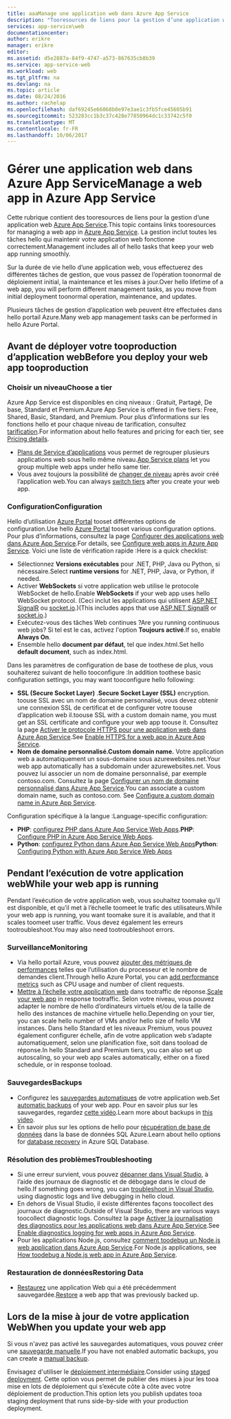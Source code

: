 ```yaml
---
title: aaaManage une application web dans Azure App Service
description: "Tooresources de liens pour la gestion d’une application web dans Azure App Service."
services: app-service\web
documentationcenter: 
author: erikre
manager: erikre
editor: 
ms.assetid: d5e2887a-84f9-4747-a573-867635cb8b39
ms.service: app-service-web
ms.workload: web
ms.tgt_pltfrm: na
ms.devlang: na
ms.topic: article
ms.date: 08/24/2016
ms.author: rachelap
ms.openlocfilehash: daf69245e66068b0e97e3ae1c3fb5fce45605b91
ms.sourcegitcommit: 523283cc1b3c37c428e77850964dc1c33742c5f0
ms.translationtype: MT
ms.contentlocale: fr-FR
ms.lasthandoff: 10/06/2017
---
```

# <a name="manage-a-web-app-in-azure-app-service"></a><span data-ttu-id="dc002-103">Gérer une application web dans Azure App Service</span><span class="sxs-lookup"><span data-stu-id="dc002-103">Manage a web app in Azure App Service</span></span>
<span data-ttu-id="dc002-104">Cette rubrique contient des tooresources de liens pour la gestion d’une application web [Azure App Service](http://go.microsoft.com/fwlink/?LinkId=529714).</span><span class="sxs-lookup"><span data-stu-id="dc002-104">This topic contains links tooresources for managing a web app in [Azure App Service](http://go.microsoft.com/fwlink/?LinkId=529714).</span></span> <span data-ttu-id="dc002-105">La gestion inclut toutes les tâches hello qui maintenir votre application web fonctionne correctement.</span><span class="sxs-lookup"><span data-stu-id="dc002-105">Management includes all of hello tasks that keep your web app running smoothly.</span></span> 

<span data-ttu-id="dc002-106">Sur la durée de vie hello d’une application web, vous effectuerez des différentes tâches de gestion, que vous passez de l’opération toonormal de déploiement initial, la maintenance et les mises à jour.</span><span class="sxs-lookup"><span data-stu-id="dc002-106">Over hello lifetime of a web app, you will perform different management tasks, as you move from initial deployment toonormal operation, maintenance, and updates.</span></span>

<span data-ttu-id="dc002-107">Plusieurs tâches de gestion d’application web peuvent être effectuées dans hello portail Azure.</span><span class="sxs-lookup"><span data-stu-id="dc002-107">Many web app management tasks can be performed in hello Azure Portal.</span></span>

## <a name="before-you-deploy-your-web-app-tooproduction"></a><span data-ttu-id="dc002-108">Avant de déployer votre tooproduction d’application web</span><span class="sxs-lookup"><span data-stu-id="dc002-108">Before you deploy your web app tooproduction</span></span>
### <a name="choose-a-tier"></a><span data-ttu-id="dc002-109">Choisir un niveau</span><span class="sxs-lookup"><span data-stu-id="dc002-109">Choose a tier</span></span>
<span data-ttu-id="dc002-110">Azure App Service est disponibles en cinq niveaux : Gratuit, Partagé, De base, Standard et Premium.</span><span class="sxs-lookup"><span data-stu-id="dc002-110">Azure App Service is offered in five tiers: Free, Shared, Basic, Standard, and Premium.</span></span> <span data-ttu-id="dc002-111">Pour plus d’informations sur les fonctions hello et pour chaque niveau de tarification, consultez [tarification](https://azure.microsoft.com/pricing/details/app-service/).</span><span class="sxs-lookup"><span data-stu-id="dc002-111">For information about hello features and pricing for each tier, see [Pricing details](https://azure.microsoft.com/pricing/details/app-service/).</span></span> 

* <span data-ttu-id="dc002-112">[Plans de Service d’applications](../app-service/azure-web-sites-web-hosting-plans-in-depth-overview.md) vous permet de regrouper plusieurs applications web sous hello même niveau.</span><span class="sxs-lookup"><span data-stu-id="dc002-112">[App Service plans](../app-service/azure-web-sites-web-hosting-plans-in-depth-overview.md) let you group multiple web apps under hello same tier.</span></span>
* <span data-ttu-id="dc002-113">Vous avez toujours la possibilité de [changer de niveau](web-sites-scale.md) après avoir créé l’application web.</span><span class="sxs-lookup"><span data-stu-id="dc002-113">You can always [switch tiers](web-sites-scale.md) after you create your web app.</span></span>

### <a name="configuration"></a><span data-ttu-id="dc002-114">Configuration</span><span class="sxs-lookup"><span data-stu-id="dc002-114">Configuration</span></span>
<span data-ttu-id="dc002-115">Hello d’utilisation [Azure Portal](https://portal.azure.com/) tooset différentes options de configuration.</span><span class="sxs-lookup"><span data-stu-id="dc002-115">Use hello [Azure Portal](https://portal.azure.com/) tooset various configuration options.</span></span> <span data-ttu-id="dc002-116">Pour plus d’informations, consultez la page [Configurer des applications web dans Azure App Service](web-sites-configure.md).</span><span class="sxs-lookup"><span data-stu-id="dc002-116">For details, see [Configure web apps in Azure App Service](web-sites-configure.md).</span></span> <span data-ttu-id="dc002-117">Voici une liste de vérification rapide :</span><span class="sxs-lookup"><span data-stu-id="dc002-117">Here is a quick checklist:</span></span>

* <span data-ttu-id="dc002-118">Sélectionnez **Versions exécutables** pour .NET, PHP, Java ou Python, si nécessaire.</span><span class="sxs-lookup"><span data-stu-id="dc002-118">Select **runtime versions** for .NET, PHP, Java, or Python, if needed.</span></span>
* <span data-ttu-id="dc002-119">Activer **WebSockets** si votre application web utilise le protocole WebSocket de hello.</span><span class="sxs-lookup"><span data-stu-id="dc002-119">Enable **WebSockets** if your web app uses hello WebSocket protocol.</span></span> <span data-ttu-id="dc002-120">(Ceci inclut les applications qui utilisent [ASP.NET SignalR](http://www.asp.net/signalr) ou [socket.io](web-sites-nodejs-chat-app-socketio.md).)</span><span class="sxs-lookup"><span data-stu-id="dc002-120">(This includes apps that use [ASP.NET SignalR](http://www.asp.net/signalr) or [socket.io](web-sites-nodejs-chat-app-socketio.md).)</span></span>
* <span data-ttu-id="dc002-121">Exécutez-vous des tâches Web continues ?</span><span class="sxs-lookup"><span data-stu-id="dc002-121">Are you running continuous web jobs?</span></span> <span data-ttu-id="dc002-122">Si tel est le cas, activez l'option **Toujours activé**.</span><span class="sxs-lookup"><span data-stu-id="dc002-122">If so, enable **Always On**.</span></span>
* <span data-ttu-id="dc002-123">Ensemble hello **document par défaut**, tel que index.html.</span><span class="sxs-lookup"><span data-stu-id="dc002-123">Set hello **default document**, such as index.html.</span></span>

<span data-ttu-id="dc002-124">Dans les paramètres de configuration de base de toothese de plus, vous souhaiterez suivant de hello tooconfigure :</span><span class="sxs-lookup"><span data-stu-id="dc002-124">In addition toothese basic configuration settings, you may want tooconfigure hello following:</span></span>

* <span data-ttu-id="dc002-125">**SSL (Secure Socket Layer)** .</span><span class="sxs-lookup"><span data-stu-id="dc002-125">**Secure Socket Layer (SSL)** encryption.</span></span> <span data-ttu-id="dc002-126">toouse SSL avec un nom de domaine personnalisé, vous devez obtenir une connexion SSL de certificat et de configurer votre toouse d’application web il.</span><span class="sxs-lookup"><span data-stu-id="dc002-126">toouse SSL with a custom domain name, you must get an SSL certificate and configure your web app toouse it.</span></span> <span data-ttu-id="dc002-127">Consultez la page [Activer le protocole HTTPS pour une application web dans Azure App Service](app-service-web-tutorial-custom-ssl.md).</span><span class="sxs-lookup"><span data-stu-id="dc002-127">See [Enable HTTPS for a web app in Azure App Service](app-service-web-tutorial-custom-ssl.md).</span></span>
* <span data-ttu-id="dc002-128">**Nom de domaine personnalisé.**</span><span class="sxs-lookup"><span data-stu-id="dc002-128">**Custom domain name.**</span></span> <span data-ttu-id="dc002-129">Votre application web a automatiquement un sous-domaine sous azurewebsites.net.</span><span class="sxs-lookup"><span data-stu-id="dc002-129">Your web app automatically has a subdomain under azurewebsites.net.</span></span> <span data-ttu-id="dc002-130">Vous pouvez lui associer un nom de domaine personnalisé, par exemple contoso.com. Consultez la page [Configurer un nom de domaine personnalisé dans Azure App Service](app-service-web-tutorial-custom-domain.md).</span><span class="sxs-lookup"><span data-stu-id="dc002-130">You can associate a custom domain name, such as contoso.com. See [Configure a custom domain name in Azure App Service](app-service-web-tutorial-custom-domain.md).</span></span>

<span data-ttu-id="dc002-131">Configuration spécifique à la langue :</span><span class="sxs-lookup"><span data-stu-id="dc002-131">Language-specific configuration:</span></span>

* <span data-ttu-id="dc002-132">**PHP**: [configurez PHP dans Azure App Service Web Apps](web-sites-php-configure.md).</span><span class="sxs-lookup"><span data-stu-id="dc002-132">**PHP**: [Configure PHP in Azure App Service Web Apps](web-sites-php-configure.md).</span></span>
* <span data-ttu-id="dc002-133">**Python**: [configurez Python dans Azure App Service Web Apps](web-sites-python-configure.md)</span><span class="sxs-lookup"><span data-stu-id="dc002-133">**Python**: [Configuring Python with Azure App Service Web Apps](web-sites-python-configure.md)</span></span>

## <a name="while-your-web-app-is-running"></a><span data-ttu-id="dc002-134">Pendant l’exécution de votre application web</span><span class="sxs-lookup"><span data-stu-id="dc002-134">While your web app is running</span></span>
<span data-ttu-id="dc002-135">Pendant l’exécution de votre application web, vous souhaitez toomake qu’il est disponible, et qu’il met à l’échelle toomeet le trafic des utilisateurs.</span><span class="sxs-lookup"><span data-stu-id="dc002-135">While your web app is running, you want toomake sure it is available, and that it scales toomeet user traffic.</span></span> <span data-ttu-id="dc002-136">Vous devez également les erreurs tootroubleshoot.</span><span class="sxs-lookup"><span data-stu-id="dc002-136">You may also need tootroubleshoot errors.</span></span>

### <a name="monitoring"></a><span data-ttu-id="dc002-137">Surveillance</span><span class="sxs-lookup"><span data-stu-id="dc002-137">Monitoring</span></span>
* <span data-ttu-id="dc002-138">Via hello portail Azure, vous pouvez [ajouter des métriques de performances](web-sites-monitor.md) telles que l’utilisation du processeur et le nombre de demandes client.</span><span class="sxs-lookup"><span data-stu-id="dc002-138">Through hello Azure Portal, you can [add performance metrics](web-sites-monitor.md) such as CPU usage and number of client requests.</span></span>
* <span data-ttu-id="dc002-139">[Mettre à l’échelle votre application web](web-sites-scale.md) dans tootraffic de réponse.</span><span class="sxs-lookup"><span data-stu-id="dc002-139">[Scale your web app](web-sites-scale.md) in response tootraffic.</span></span> <span data-ttu-id="dc002-140">Selon votre niveau, vous pouvez adapter le nombre de hello d’ordinateurs virtuels et/ou de la taille de hello des instances de machine virtuelle hello.</span><span class="sxs-lookup"><span data-stu-id="dc002-140">Depending on your tier, you can scale hello number of VMs and/or hello size of hello VM instances.</span></span> <span data-ttu-id="dc002-141">Dans hello Standard et les niveaux Premium, vous pouvez également configurer échelle, afin de votre application web s’adapte automatiquement, selon une planification fixe, soit dans tooload de réponse.</span><span class="sxs-lookup"><span data-stu-id="dc002-141">In hello Standard and Premium tiers, you can also set up autoscaling, so your web app scales automatically, either on a fixed schedule, or in response tooload.</span></span>  

### <a name="backups"></a><span data-ttu-id="dc002-142">Sauvegardes</span><span class="sxs-lookup"><span data-stu-id="dc002-142">Backups</span></span>
* <span data-ttu-id="dc002-143">Configurez les [sauvegardes automatiques](web-sites-backup.md) de votre application web.</span><span class="sxs-lookup"><span data-stu-id="dc002-143">Set [automatic backups](web-sites-backup.md) of your web app.</span></span> <span data-ttu-id="dc002-144">Pour en savoir plus sur les sauvegardes, regardez [cette vidéo](https://azure.microsoft.com/documentation/videos/azure-websites-automatic-and-easy-backup/).</span><span class="sxs-lookup"><span data-stu-id="dc002-144">Learn more about backups in [this video](https://azure.microsoft.com/documentation/videos/azure-websites-automatic-and-easy-backup/).</span></span>
* <span data-ttu-id="dc002-145">En savoir plus sur les options de hello pour [récupération de base de données](../sql-database/sql-database-business-continuity.md) dans la base de données SQL Azure.</span><span class="sxs-lookup"><span data-stu-id="dc002-145">Learn about hello options for [database recovery](../sql-database/sql-database-business-continuity.md) in Azure SQL Database.</span></span>

### <a name="troubleshooting"></a><span data-ttu-id="dc002-146">Résolution des problèmes</span><span class="sxs-lookup"><span data-stu-id="dc002-146">Troubleshooting</span></span>
* <span data-ttu-id="dc002-147">Si une erreur survient, vous pouvez [dépanner dans Visual Studio](web-sites-dotnet-troubleshoot-visual-studio.md#remotedebug), à l’aide des journaux de diagnostic et de débogage dans le cloud de hello.</span><span class="sxs-lookup"><span data-stu-id="dc002-147">If something goes wrong, you can [troubleshoot in Visual Studio](web-sites-dotnet-troubleshoot-visual-studio.md#remotedebug), using diagnostic logs and live debugging in hello cloud.</span></span> 
* <span data-ttu-id="dc002-148">En dehors de Visual Studio, il existe différentes façons toocollect des journaux de diagnostic.</span><span class="sxs-lookup"><span data-stu-id="dc002-148">Outside of Visual Studio, there are various ways toocollect diagnostic logs.</span></span> <span data-ttu-id="dc002-149">Consultez la page [Activer la journalisation des diagnostics pour les applications web dans Azure App Service](web-sites-enable-diagnostic-log.md).</span><span class="sxs-lookup"><span data-stu-id="dc002-149">See [Enable diagnostics logging for web apps in Azure App Service](web-sites-enable-diagnostic-log.md).</span></span>
* <span data-ttu-id="dc002-150">Pour les applications Node.js, consultez [comment toodebug un Node.js web application dans Azure App Service](web-sites-nodejs-debug.md).</span><span class="sxs-lookup"><span data-stu-id="dc002-150">For Node.js applications, see [How toodebug a Node.js web app in Azure App Service](web-sites-nodejs-debug.md).</span></span>

### <a name="restoring-data"></a><span data-ttu-id="dc002-151">Restauration de données</span><span class="sxs-lookup"><span data-stu-id="dc002-151">Restoring Data</span></span>
* <span data-ttu-id="dc002-152">[Restaurez](web-sites-restore.md) une application Web qui a été précédemment sauvegardée.</span><span class="sxs-lookup"><span data-stu-id="dc002-152">[Restore](web-sites-restore.md) a web app that was previously backed up.</span></span>

## <a name="when-you-update-your-web-app"></a><span data-ttu-id="dc002-153">Lors de la mise à jour de votre application Web</span><span class="sxs-lookup"><span data-stu-id="dc002-153">When you update your web app</span></span>
<span data-ttu-id="dc002-154">Si vous n'avez pas activé les sauvegardes automatiques, vous pouvez créer une [sauvegarde manuelle](web-sites-backup.md).</span><span class="sxs-lookup"><span data-stu-id="dc002-154">If you have not enabled automatic backups, you can create a [manual backup](web-sites-backup.md).</span></span>

<span data-ttu-id="dc002-155">Envisagez d'utiliser le [déploiement intermédiaire](web-sites-staged-publishing.md).</span><span class="sxs-lookup"><span data-stu-id="dc002-155">Consider using [staged deployment](web-sites-staged-publishing.md).</span></span> <span data-ttu-id="dc002-156">Cette option vous permet de publier des mises à jour les tooa mise en lots de déploiement qui s’exécute côte à côte avec votre déploiement de production.</span><span class="sxs-lookup"><span data-stu-id="dc002-156">This option lets you publish updates tooa staging deployment that runs side-by-side with your production deployment.</span></span> 


<!-- Anchors. -->

[Before you deploy your site tooproduction]: #before-you-deploy-your-site-to-production
[While your website is running]: #while-your-website-is-running
[When you update your website]: #when-you-update-your-website


